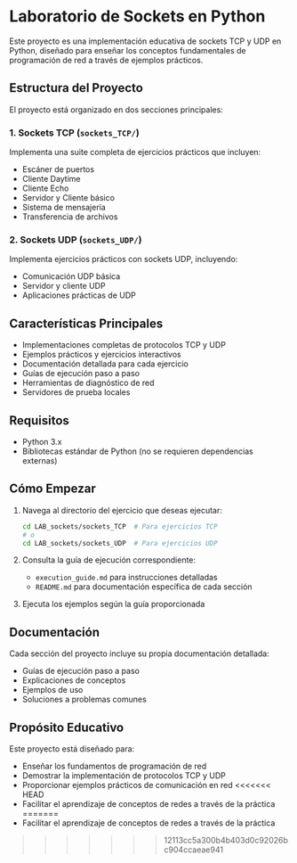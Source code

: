 # Laboratorio de Sockets en Python

Este proyecto es una implementación educativa de sockets TCP y UDP en Python, diseñado para enseñar los conceptos fundamentales de programación de red a través de ejemplos prácticos.

## Estructura del Proyecto

El proyecto está organizado en dos secciones principales:

### 1. Sockets TCP (`sockets_TCP/`)
Implementa una suite completa de ejercicios prácticos que incluyen:
- Escáner de puertos
- Cliente Daytime
- Cliente Echo
- Servidor y Cliente básico
- Sistema de mensajería
- Transferencia de archivos

### 2. Sockets UDP (`sockets_UDP/`)
Implementa ejercicios prácticos con sockets UDP, incluyendo:
- Comunicación UDP básica
- Servidor y cliente UDP
- Aplicaciones prácticas de UDP

## Características Principales

- Implementaciones completas de protocolos TCP y UDP
- Ejemplos prácticos y ejercicios interactivos
- Documentación detallada para cada ejercicio
- Guías de ejecución paso a paso
- Herramientas de diagnóstico de red
- Servidores de prueba locales

## Requisitos

- Python 3.x
- Bibliotecas estándar de Python (no se requieren dependencias externas)

## Cómo Empezar

1. Navega al directorio del ejercicio que deseas ejecutar:
   ```bash
   cd LAB_sockets/sockets_TCP  # Para ejercicios TCP
   # o
   cd LAB_sockets/sockets_UDP  # Para ejercicios UDP
   ```

2. Consulta la guía de ejecución correspondiente:
   - `execution_guide.md` para instrucciones detalladas
   - `README.md` para documentación específica de cada sección

3. Ejecuta los ejemplos según la guía proporcionada

## Documentación

Cada sección del proyecto incluye su propia documentación detallada:
- Guías de ejecución paso a paso
- Explicaciones de conceptos
- Ejemplos de uso
- Soluciones a problemas comunes

## Propósito Educativo

Este proyecto está diseñado para:
- Enseñar los fundamentos de programación de red
- Demostrar la implementación de protocolos TCP y UDP
- Proporcionar ejemplos prácticos de comunicación en red
<<<<<<< HEAD
- Facilitar el aprendizaje de conceptos de redes a través de la práctica 
=======
- Facilitar el aprendizaje de conceptos de redes a través de la práctica 
>>>>>>> 12113cc5a300b4b403d0c92026bc904ccaeae941
